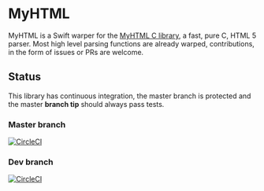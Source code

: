# MyHTML

MyHTML is a Swift warper for the [MyHTML C library](https://github.com/lexborisov/myhtml), a fast, pure C, HTML 5 parser.
Most high level parsing functions are already warped, contributions, in the form of issues or PRs are welcome.

## Status
This library has continuous integration, the master branch is protected and the master **branch tip** should always pass tests.

### Master branch
[![CircleCI](https://circleci.com/gh/adtrevor/MyHTML/tree/master.svg?style=svg&circle-token=3808acb78aad3d4ac2be1cca928ca498b2447673)](https://circleci.com/gh/adtrevor/MyHTML/tree/master)

### Dev branch
[![CircleCI](https://circleci.com/gh/adtrevor/MyHTML/tree/dev.svg?style=svg&circle-token=3808acb78aad3d4ac2be1cca928ca498b2447673)](https://circleci.com/gh/adtrevor/MyHTML/tree/dev)
